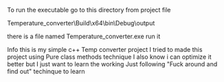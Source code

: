 To run the executable go to this directory from project file

Temperature_converter\Build\x64\bin\Debug\output


there is a file named  Temperature_converter.exe run it




Info
this is my simple c++ Temp converter project
I tried to made this project using Pure  class methods technique
I also know i can optimize it better but I just want to learn the working
Just following "Fuck around and find out" techinque to learn
